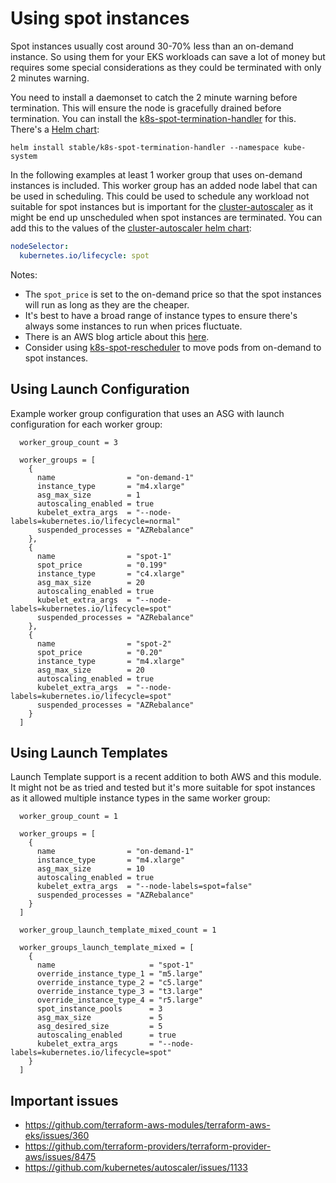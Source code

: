 # Using spot instances

Spot instances usually cost around 30-70% less than an on-demand instance. So using them for your EKS workloads can save a lot of money but requires some special considerations as they could be terminated with only 2 minutes warning.

You need to install a daemonset to catch the 2 minute warning before termination. This will ensure the node is gracefully drained before termination. You can install the [k8s-spot-termination-handler](https://github.com/kube-aws/kube-spot-termination-notice-handler) for this. There's a [Helm chart](https://github.com/helm/charts/tree/master/stable/k8s-spot-termination-handler):

```
helm install stable/k8s-spot-termination-handler --namespace kube-system
```

In the following examples at least 1 worker group that uses on-demand instances is included. This worker group has an added node label that can be used in scheduling. This could be used to schedule any workload not suitable for spot instances but is important for the [cluster-autoscaler](https://github.com/kubernetes/autoscaler/tree/master/cluster-autoscaler) as it might be end up unscheduled when spot instances are terminated. You can add this to the values of the [cluster-autoscaler helm chart](https://github.com/helm/charts/tree/master/stable/cluster-autoscaler):

```yaml
nodeSelector:
  kubernetes.io/lifecycle: spot
```

Notes:

- The `spot_price` is set to the on-demand price so that the spot instances will run as long as they are the cheaper.
- It's best to have a broad range of instance types to ensure there's always some instances to run when prices fluctuate.
- There is an AWS blog article about this [here](https://aws.amazon.com/blogs/compute/run-your-kubernetes-workloads-on-amazon-ec2-spot-instances-with-amazon-eks/).
- Consider using [k8s-spot-rescheduler](https://github.com/pusher/k8s-spot-rescheduler) to move pods from on-demand to spot instances.

## Using Launch Configuration

Example worker group configuration that uses an ASG with launch configuration for each worker group:

```hcl
  worker_group_count = 3

  worker_groups = [
    {
      name                = "on-demand-1"
      instance_type       = "m4.xlarge"
      asg_max_size        = 1
      autoscaling_enabled = true
      kubelet_extra_args  = "--node-labels=kubernetes.io/lifecycle=normal"
      suspended_processes = "AZRebalance"
    },
    {
      name                = "spot-1"
      spot_price          = "0.199"
      instance_type       = "c4.xlarge"
      asg_max_size        = 20
      autoscaling_enabled = true
      kubelet_extra_args  = "--node-labels=kubernetes.io/lifecycle=spot"
      suspended_processes = "AZRebalance"
    },
    {
      name                = "spot-2"
      spot_price          = "0.20"
      instance_type       = "m4.xlarge"
      asg_max_size        = 20
      autoscaling_enabled = true
      kubelet_extra_args  = "--node-labels=kubernetes.io/lifecycle=spot"
      suspended_processes = "AZRebalance"
    }
  ]
```

## Using Launch Templates

Launch Template support is a recent addition to both AWS and this module. It might not be as tried and tested but it's more suitable for spot instances as it allowed multiple instance types in the same worker group:

```hcl
  worker_group_count = 1

  worker_groups = [
    {
      name                = "on-demand-1"
      instance_type       = "m4.xlarge"
      asg_max_size        = 10
      autoscaling_enabled = true
      kubelet_extra_args  = "--node-labels=spot=false"
      suspended_processes = "AZRebalance"
    }
  ]

  worker_group_launch_template_mixed_count = 1

  worker_groups_launch_template_mixed = [
    {
      name                     = "spot-1"
      override_instance_type_1 = "m5.large"
      override_instance_type_2 = "c5.large"
      override_instance_type_3 = "t3.large"
      override_instance_type_4 = "r5.large"
      spot_instance_pools      = 3
      asg_max_size             = 5
      asg_desired_size         = 5
      autoscaling_enabled      = true
      kubelet_extra_args       = "--node-labels=kubernetes.io/lifecycle=spot"
    }
  ]
```

## Important issues

- https://github.com/terraform-aws-modules/terraform-aws-eks/issues/360
- https://github.com/terraform-providers/terraform-provider-aws/issues/8475
- https://github.com/kubernetes/autoscaler/issues/1133
